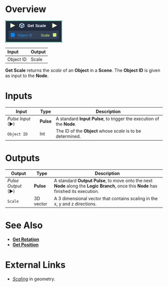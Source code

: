 # Overview

![The Get Scale Node.](../../../.gitbook/assets/toolbox/incari/object/get-scale.PNG)

| Input | Output |
| :--- | :--- |
| Object ID | Scale |


**Get Scale** returns the *scale* of an **Object** in a **Scene**. The **Object ID** is given as input to the **Node**.

# Inputs

|Input|Type|Description|
|---|---|---|
|*Pulse Input* (►)|**Pulse**|A standard **Input Pulse**, to trigger the execution of the **Node**.|
|`Object ID`|Int|The ID of the **Object** whose *scale* is to be determined.

# Outputs

|Output|Type|Description|
|---|---|---|
|*Pulse Output* (►)|**Pulse**|A standard **Output Pulse**, to move onto the next **Node** along the **Logic Branch**, once this **Node** has finished its execution.|
|`Scale`| 3D vector | A 3 dimensional vector that contains scaling in the x, y and z directions.

# See Also
- [**Get Rotation**](get-rotation.md) 
- [**Get Position**](get-position.md)

# External Links
- [*Scaling*](https://en.wikipedia.org/wiki/Scaling_(geometry)) in geometry.
